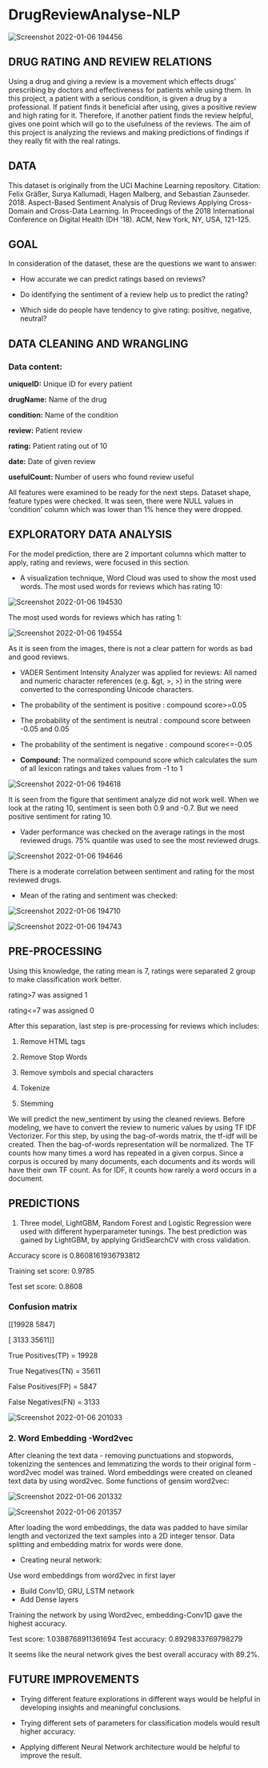# DrugReviewAnalyse-NLP

![Screenshot 2022-01-06 194456](https://user-images.githubusercontent.com/61709276/148473243-1975f05c-e269-4963-9cbc-9d19b2425eb1.png)


## DRUG RATING AND REVIEW RELATIONS


Using a drug and giving a review is a movement which effects drugs’ prescribing
by doctors and effectiveness for patients while using them. In this project, a patient 
with a serious condition, is given a drug by a professional. If patient finds it 
beneficial after using, gives a positive review and high rating for it. Therefore, if 
another patient finds the review helpful, gives one point which will go to the 
usefulness of the reviews. The aim of this project is analyzing the reviews and 
making predictions of findings if they really fit with the real ratings.


## DATA

This dataset is originally from the UCI Machine Learning repository. 
Citation: Felix Gräßer, Surya Kallumadi, Hagen Malberg, and Sebastian 
Zaunseder. 2018. Aspect-Based Sentiment Analysis of Drug Reviews Applying
Cross-Domain and Cross-Data Learning. In Proceedings of the 2018 International 
Conference on Digital Health (DH '18). ACM, New York, NY, USA, 121-125.


## GOAL

In consideration of the dataset, these are the questions we want to answer:

* How accurate we can predict ratings based on reviews?

* Do identifying the sentiment of a review help us to predict the rating?

* Which side do people have tendency to give rating: positive, negative, 
neutral?


## DATA CLEANING AND WRANGLING

### Data content:

**uniqueID:** Unique ID for every patient

**drugName:** Name of the drug

**condition:** Name of the condition

**review:** Patient review

**rating:** Patient rating out of 10

**date:** Date of given review

**usefulCount:** Number of users who found review useful

All features were examined to be ready for the next steps. Dataset shape, feature 
types were checked. It was seen, there were NULL values in ‘condition’ column
which was lower than 1% hence they were dropped.


## EXPLORATORY DATA ANALYSIS

For the model prediction, there are 2 important columns which matter to apply,
rating and reviews, were focused in this section. 

* A visualization technique, Word Cloud was used to show the most used 
words.
The most used words for reviews which has rating 10:


![Screenshot 2022-01-06 194530](https://user-images.githubusercontent.com/61709276/148473476-e030cfbe-94f6-437e-bf74-ebb5abbf27ec.png)


The most used words for reviews which has rating 1:


![Screenshot 2022-01-06 194554](https://user-images.githubusercontent.com/61709276/148473592-b67751cd-fa15-4939-8705-1fab81b9c879.png)


As it is seen from the images, there is not a clear pattern for words as bad and good 
reviews.

* VADER Sentiment Intensity Analyzer was applied for reviews: All named 
and numeric character references (e.g. &gt, >, >) in the string were
converted to the corresponding Unicode characters.

* The probability of the sentiment is positive : compound score>=0.05

* The probability of the sentiment is neutral : compound score between -0.05 and 0.05

* The probability of the sentiment is negative : compound score<=-0.05

* __Compound:__ The normalized compound score which calculates the sum of all lexicon ratings and takes values from -1 to 1


![Screenshot 2022-01-06 194618](https://user-images.githubusercontent.com/61709276/148473679-72da2350-8570-4ee2-8718-72d34c425292.png)


It is seen from the figure that sentiment analyze did not work well. When we look 
at the rating 10, sentiment is seen both 0.9 and -0.7. But we need positive 
sentiment for rating 10.


* Vader performance was checked on the average ratings in the most reviewed drugs. 75% quantile was used to see the most reviewed drugs.


![Screenshot 2022-01-06 194646](https://user-images.githubusercontent.com/61709276/148473763-78b87b9d-e0ab-4e52-9614-6bef783dbf95.png)


There is a moderate correlation between sentiment and rating for the most reviewed drugs.

* Mean of the rating and sentiment was checked:


![Screenshot 2022-01-06 194710](https://user-images.githubusercontent.com/61709276/148473855-6fd897b0-bfd3-4bff-afa5-05490487eb8b.png)


![Screenshot 2022-01-06 194743](https://user-images.githubusercontent.com/61709276/148473883-e5d87154-53af-4b0e-a390-c9a55ab20c58.png)


## PRE-PROCESSING


Using this knowledge, the rating mean is 7, ratings were separated 2 group to make 
classification work better. 

rating>7 was assigned 1

rating<=7 was assigned 0

After this separation, last step is pre-processing for reviews which includes:

1. Remove HTML tags

3. Remove Stop Words

5. Remove symbols and special characters

6. Tokenize

7. Stemming


We will predict the new_sentiment by using the cleaned reviews.
Before modeling, we have to convert the review to numeric values by using TF 
IDF Vectorizer. For this step, by using the bag-of-words matrix, the tf-idf will be 
created. Then the bag-of-words representation will be normalized.
The TF counts how many times a word has repeated in a given corpus. Since a 
corpus is occured by many documents, each documents and its words will have 
their own TF count. As for IDF, it counts how rarely a word occurs in a document.


## PREDICTIONS

1. Three model, LightGBM, Random Forest and Logistic Regression were used 
with different hyperparameter tunings. The best prediction was gained by 
LightGBM, by applying GridSearchCV with cross validation.


Accuracy score is 0.8608161936793812

Training set score: 0.9785

Test set score: 0.8608



### Confusion matrix

[[19928 5847]

[ 3133 35611]]



True Positives(TP) = 19928

True Negatives(TN) = 35611

False Positives(FP) = 5847

False Negatives(FN) = 3133


![Screenshot 2022-01-06 201033](https://user-images.githubusercontent.com/61709276/148474956-32a7159b-d708-4eb9-830e-4ee82da9dde0.png)

         

### 2. Word Embedding -Word2vec

After cleaning the text data - removing punctuations and stopwords, tokenizing the 
sentences and lemmatizing the words to their original form - word2vec model was 
trained. Word embeddings were created on cleaned text data by using word2vec.
Some functions of gensim word2vec:

![Screenshot 2022-01-06 201332](https://user-images.githubusercontent.com/61709276/148475232-c689b9c5-9ca3-4ee1-82f3-42b6c8cf2cb0.png)



![Screenshot 2022-01-06 201357](https://user-images.githubusercontent.com/61709276/148475250-f9727602-0850-4bb8-aa17-a5c62f9b6ca5.png)



After loading the word embeddings, the data was padded to have similar length and
vectorized the text samples into a 2D integer tensor. Data splitting and embedding 
matrix for words were done.

* Creating neural network:

Use word embeddings from word2vec in first layer

 * Build Conv1D, GRU, LSTM network
 * Add Dense layers
 
Training the network by using Word2vec, embedding-Conv1D gave the highest accuracy.

Test score: 1.0388768911361694
Test accuracy: 0.8929833769798279

It seems like the neural network gives the best overall accuracy with 89.2%.


## FUTURE IMPROVEMENTS

* Trying different feature explorations in different ways would be helpful 
in developing insights and meaningful conclusions.

* Trying different sets of parameters for classification models would result 
higher accuracy.

* Applying different Neural Network architecture would be helpful to improve 
the result.







